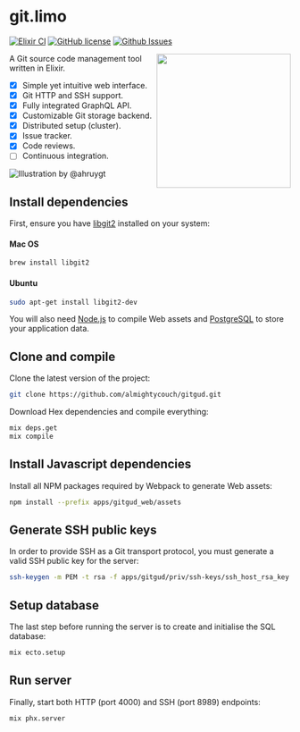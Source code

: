 # git.limo

[![Elixir CI](https://github.com/redrabbit/git.limo/workflows/Elixir%20CI/badge.svg)](https://github.com/redrabbit/git.limo/actions?query=workflow%3A%22Elixir+CI%22)
[![GitHub license](https://img.shields.io/badge/license-MIT-blue.svg)](https://raw.githubusercontent.com/redrabbit/git.limo/master/LICENSE)
[![Github Issues](https://img.shields.io/github/issues/redrabbit/git.limo.svg)](http://github.com/redrabbit/git.limo/issues)

<img src="https://raw.githubusercontent.com/redrabbit/git.limo/master/apps/gitgud_web/priv/static/images/logo.svg?sanitize=true" align="right" width="240" height="240">

A Git source code management tool written in Elixir.

* [x] Simple yet intuitive web interface.
* [x] Git HTTP and SSH support.
* [x] Fully integrated GraphQL API.
* [x] Customizable Git storage backend.
* [x] Distributed setup (cluster).
* [x] Issue tracker.
* [x] Code reviews.
* [ ] Continuous integration.

![Illustration by @ahruygt](https://raw.githubusercontent.com/almightycouch/gitgud/master/apps/gitgud_web/priv/static/images/illustration.png?sanitize=true)

## Install dependencies

First, ensure you have [libgit2](https://libgit2.github.com) installed on your system:

#### Mac OS
```bash
brew install libgit2
```

#### Ubuntu
```bash
sudo apt-get install libgit2-dev
```

You will also need [Node.js](https://nodejs.org/en/) to compile Web assets and [PostgreSQL](https://www.postgresql.org) to store your application data.

## Clone and compile

Clone the latest version of the project:

```bash
git clone https://github.com/almightycouch/gitgud.git
```

Download Hex dependencies and compile everything:

```bash
mix deps.get
mix compile
```

## Install Javascript dependencies

Install all NPM packages required by Webpack to generate Web assets:

```bash
npm install --prefix apps/gitgud_web/assets
```

## Generate SSH public keys

In order to provide SSH as a Git transport protocol, you must generate a valid SSH public key for the server:

```bash
ssh-keygen -m PEM -t rsa -f apps/gitgud/priv/ssh-keys/ssh_host_rsa_key
```

## Setup database

The last step before running the server is to create and initialise the SQL database:

```bash
mix ecto.setup
```

## Run server

Finally, start both HTTP (port 4000) and SSH (port 8989) endpoints:

```bash
mix phx.server
```
